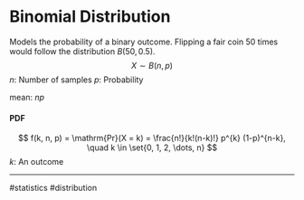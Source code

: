 # Binomial Distribution
Models the probability of a binary outcome. Flipping a fair coin $50$ times would follow the distribution $B(50, 0.5)$.
$$
X \sim B(n, p)
$$
$n$: Number of samples
$p$: Probability

mean: $np$

#### PDF
$$
f(k, n, p) = \mathrm{Pr}(X = k) =
\frac{n!}{k!(n-k)!}
p^{k} (1-p)^{n-k},
\quad k \in \set{0, 1, 2, \dots, n}
$$
$k$: An outcome


---
#statistics #distribution